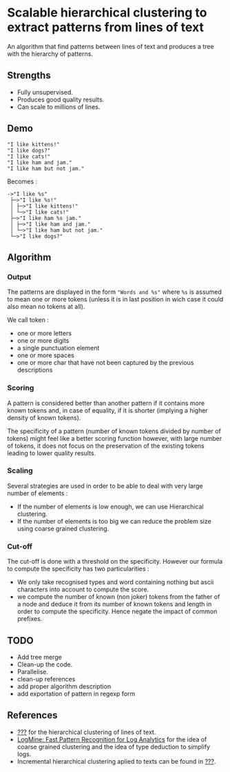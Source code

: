 # Scalable hierarchical clustering to extract patterns from lines of text

An algorithm that find patterns between lines of text and produces a tree with the hierarchy of patterns.

## Strengths

- Fully unsupervised.
- Produces good quality results.
- Can scale to millions of lines.

## Demo

```
"I like kittens!"
"I like dogs?"
"I like cats!"
"I like ham and jam."
"I like ham but not jam."
```

Becomes :

```
->"I like %s"
 ├─>"I like %s!"
 │ ├─>"I like kittens!"
 │ └─>"I like cats!"
 ├─>"I like ham %s jam."
 │ ├─>"I like ham and jam."
 │ └─>"I like ham but not jam."
 └─>"I like dogs?"
```

## Algorithm

### Output

The patterns are displayed in the form `"Words and %s"` where `%s` is assumed to mean one or more tokens (unless it is in last position in wich case it could also mean no tokens at all).  

We call token :

- one or more letters
- one or more digits
- a single punctuation element
- one or more spaces
- one or more char that have not been captured by the previous descriptions

### Scoring

A pattern is considered better than another pattern if it contains more known tokens and, in case of equality, if it is shorter (implying a higher density of known tokens).  

The specificity of a pattern (number of known tokens divided by number of tokens) might feel like a better scoring function however, with large number of tokens, it does not focus on the preservation of the existing tokens leading to lower quality results.

### Scaling

Several strategies are used in order to be able to deal with very large number of elements :

- If the number of elements is low enough, we can use Hierarchical clustering.
- If the number of elements is too big we can reduce the problem size using coarse grained clustering.

### Cut-off

The cut-off is done with a threshold on the specificity. However our formula to compute the specificity has two particularities :

- We only take recognised types and word containing nothing but ascii characters into account to compute the score.
- we compute the number of known (non joker) tokens from the father of a node and deduce it from its number of known tokens and length in order to compute the specificity. Hence negate the impact of common prefixes.

## TODO

- Add tree merge
- Clean-up the code.
- Parallelise.
- clean-up references
- add proper algorithm description
- add exportation of pattern in regexp form

## References

- [???]() for the hierarchical clustering of lines of text.
- [LogMine: Fast Pattern Recognition for Log Analytics](https://dl.acm.org/citation.cfm?id=2983323.2983358) for the idea of coarse grained clustering and the idea of type deduction to simplify logs.
- Incremental hierarchical clustering aplied to texts can be found in [???]().

